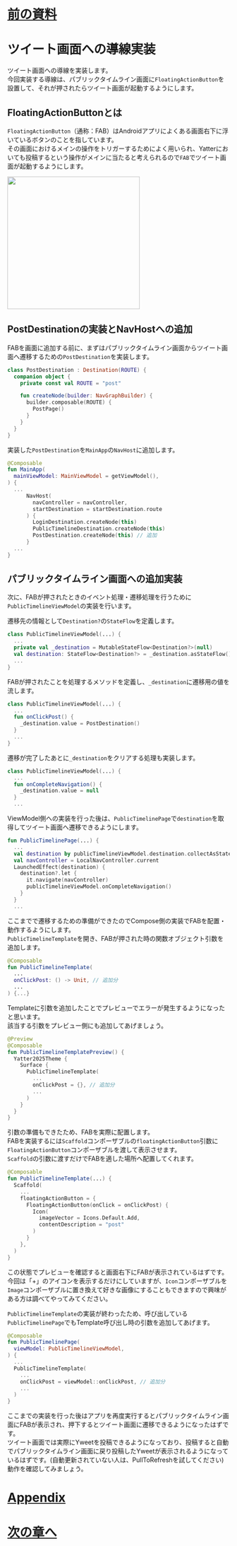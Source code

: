 # [前の資料](./2_UI層実装.md)
# ツイート画面への導線実装
ツイート画面への導線を実装します。  
今回実装する導線は、パブリックタイムライン画面に`FloatingActionButton`を設置して、それが押されたらツイート画面が起動するようにします。  

## FloatingActionButtonとは
`FloatingActionButton`（通称：FAB）はAndroidアプリによくある画面右下に浮いているボタンのことを指しています。  
その画面におけるメインの操作をトリガーするためによく用いられ、Yatterにおいても投稿するという操作がメインに当たると考えられるので`FAB`でツイート画面が起動するようにします。  

<img src="../image/4/public_timeline_with_fab.png" width="300">

## PostDestinationの実装とNavHostへの追加
FABを画面に追加する前に、まずはパブリックタイムライン画面からツイート画面へ遷移するための`PostDestination`を実装します。

```kotlin
class PostDestination : Destination(ROUTE) {
  companion object {
    private const val ROUTE = "post"

    fun createNode(builder: NavGraphBuilder) {
      builder.composable(ROUTE) {
        PostPage()
      }
    }
  }
}
```

実装した`PostDestination`を`MainApp`の`NavHost`に追加します。

```kotlin
@Composable
fun MainApp(
  mainViewModel: MainViewModel = getViewModel(),
) {
  ...
      NavHost(
        navController = navController,
        startDestination = startDestination.route
      ) {
        LoginDestination.createNode(this)
        PublicTimelineDestination.createNode(this)
        PostDestination.createNode(this) // 追加
      }
  ...
}
```

## パブリックタイムライン画面への追加実装
次に、FABが押されたときのイベント処理・遷移処理を行うために`PublicTimelineViewModel`の実装を行います。  

遷移先の情報として`Destination?`の`StateFlow`を定義します。

```Kotlin
class PublicTimelineViewModel(...) {
  ...
  private val _destination = MutableStateFlow<Destination?>(null)
  val destination: StateFlow<Destination?> = _destination.asStateFlow()
  ...
}
```

FABが押されたことを処理するメソッドを定義し、`_destination`に遷移用の値を流します。  

```Kotlin
class PublicTimelineViewModel(...) {
  ...
  fun onClickPost() {
    _destination.value = PostDestination()
  }
  ...
}
```

遷移が完了したあとに`_destination`をクリアする処理も実装します。

```kotlin
class PublicTimelineViewModel(...) {
  ...
  fun onCompleteNavigation() {
    _destination.value = null
  }
  ...
```

ViewModel側への実装を行った後は、`PublicTimelinePage`で`destination`を取得してツイート画面へ遷移できるようにします。  

```Kotlin
fun PublicTimelinePage(...) {
  ...
  val destination by publicTimelineViewModel.destination.collectAsStateWithLifecycle()
  val navController = LocalNavController.current
  LaunchedEffect(destination) {
    destination?.let {
      it.navigate(navController)
      publicTimelineViewModel.onCompleteNavigation()
    }
  }
  ...
```

ここまでで遷移するための準備ができたのでCompose側の実装でFABを配置・動作するようにします。  
`PublicTimelineTemplate`を開き、FABが押された時の関数オブジェクト引数を追加します。  


```Kotlin
@Composable
fun PublicTimelineTemplate(
  ...
  onClickPost: () -> Unit, // 追加分
  ...
) {...}
```

Templateに引数を追加したことでプレビューでエラーが発生するようになったと思います。  
該当する引数をプレビュー側にも追加してあげましょう。  

```Kotlin
@Preview
@Composable
fun PublicTimelineTemplatePreview() {
  Yatter2025Theme {
    Surface {
      PublicTimelineTemplate(
        ...
        onClickPost = {}, // 追加分
        ...
      )
    }
  }
}
```

引数の準備もできたため、FABを実際に配置します。  
FABを実装するには`Scaffold`コンポーザブルの`floatingActionButton`引数に`FloatingActionButton`コンポーザブルを渡して表示させます。  
`Scaffold`の引数に渡すだけでFABを適した場所へ配置してくれます。  

```Kotlin
@Composable
fun PublicTimelineTemplate(...) {
  Scaffold(
    ...
    floatingActionButton = {
      FloatingActionButton(onClick = onClickPost) {
        Icon(
          imageVector = Icons.Default.Add,
          contentDescription = "post"
        )
      }
    },
  )
}

```

この状態でプレビューを確認すると画面右下にFABが表示されているはずです。  
今回は「+」のアイコンを表示するだけにしていますが、`Icon`コンポーザブルを`Image`コンポーザブルに置き換えて好きな画像にすることもできますので興味がある方は調べてやってみてください。  

`PublicTimelineTemplate`の実装が終わったため、呼び出している`PublicTimelinePage`でもTemplate呼び出し時の引数を追加してあげます。 

```Kotlin
@Composable
fun PublicTimelinePage(
  viewModel: PublicTimelineViewModel,
) {
  ...
  PublicTimelineTemplate(
    ...
    onClickPost = viewModel::onClickPost, // 追加分
    ...
  )
}
```

ここまでの実装を行った後はアプリを再度実行するとパブリックタイムライン画面にFABが表示され、押下するとツイート画面に遷移できるようになったはずです。  
ツイート画面では実際にYweetを投稿できるようになっており、投稿すると自動でパブリックタイムライン画面に戻り投稿したYweetが表示されるようになっているはずです。(自動更新されていない人は、PullToRefreshを試してください)  
動作を確認してみましょう。  

# [Appendix](./appendix/1_domain層実装.md)
# [次の章へ](../5.その次は/1_その次は.md)